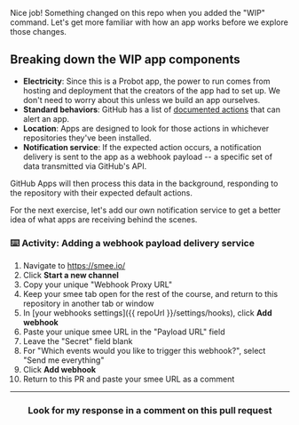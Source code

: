 Nice job! Something changed on this repo when you added the "WIP" command. Let's get more familiar with how an app works before we explore those changes.

## Breaking down the WIP app components

- **Electricity**: Since this is a Probot app, the power to run comes from hosting and deployment that the creators of the app had to set up. We don't need to worry about this unless we build an app ourselves.
- **Standard behaviors**: GitHub has a list of [documented actions](https://developer.github.com/webhooks/#events) that can alert an app.
- **Location**: Apps are designed to look for those actions in whichever repositories they've been installed.
- **Notification service**: If the expected action occurs, a notification delivery is sent to the app as a webhook payload -- a specific set of data transmitted via GitHub's API.

GitHub Apps will then process this data in the background, responding to the repository with their expected default actions.

For the next exercise, let's add our own notification service to get a better idea of what apps are receiving behind the scenes.

### :keyboard: Activity: Adding a webhook payload delivery service

1. Navigate to https://smee.io/
1. Click **Start a new channel**  
1. Copy your unique "Webhook Proxy URL"
1. Keep your smee tab open for the rest of the course, and return to this repository in another tab or window
1. In [your webhooks settings]({{ repoUrl }}/settings/hooks), click **Add webhook**
1. Paste your unique smee URL in the "Payload URL" field
1. Leave the "Secret" field blank
1. For "Which events would you like to trigger this webhook?", select "Send me everything"
1. Click **Add webhook**
1. Return to this PR and paste your smee URL as a comment

<hr>
<h3 align="center">Look for my response in a comment on this pull request</h3>
